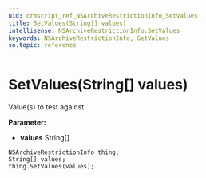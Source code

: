 ```yaml
---
uid: crmscript_ref_NSArchiveRestrictionInfo_SetValues
title: SetValues(String[] values)
intellisense: NSArchiveRestrictionInfo.SetValues
keywords: NSArchiveRestrictionInfo, GetValues
so.topic: reference
---
```


# SetValues(String[] values)

Value(s) to test against

**Parameter:** 
 - **values** String[]

```crmscript
NSArchiveRestrictionInfo thing;
String[] values;
thing.SetValues(values);
```

